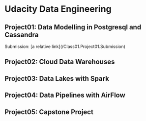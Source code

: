 <h1> Udacity Data Engineering </h1>
<h2>Project01: Data Modelling in Postgresql and Cassandra</h2>
Submission: [a relative link](/Class01.Project01.Submission)
<h2>Project02: Cloud Data Warehouses </h2>
<h2>Project03: Data Lakes with Spark </h2>
<h2>Project04: Data Pipelines with AirFlow </h2>
<h2>Project05: Capstone Project</h2>
